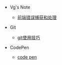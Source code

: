 - Vg's Note
  - [前端错误捕获和处理](前端错误捕获和处理.md)

- Git
  - [git使用技巧](git使用技巧.md)

- CodePen
  - [code pen](codePen.md)
